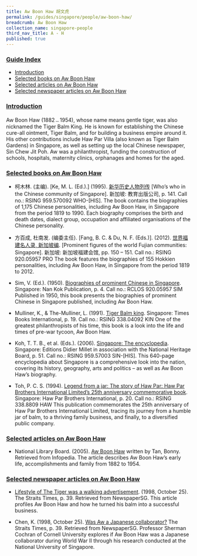 ```yaml
---
title: Aw Boon Haw 胡文虎
permalink: /guides/singapore/people/aw-boon-haw/
breadcrumb: Aw Boon Haw
collection_name: singapore-people
third_nav_title: A - H
published: true
---
```




### <u>Guide Index</u>

* [Introduction](#introduction)
* [Selected books on Aw Boon Haw](#selected-books-on-aw-boon-haw)
* [Selected articles on Aw Boon Haw](#selected-articles-on-aw-boon-haw)
* [Selected newspaper articles on Aw Boon Haw](#selected-newspaper-articles-on-aw-boon-haw)


### <u>Introduction</u>

Aw Boon Haw (1882﹘1954), whose name means gentle tiger, was also nicknamed the Tiger Balm King. He is known for establishing the Chinese cure-all ointment, Tiger Balm, and for building a business empire around it. His other contributions include Haw Par Villa (also known as Tiger Balm Gardens) in Singapore, as well as setting up the local Chinese newspaper, Sin Chew Jit Poh. Aw was a philanthropist, funding the construction of schools, hospitals, maternity clinics, orphanages and homes for the aged.

 

### <u>Selected books on Aw Boon Haw</u>

* 柯木林. (主编). [Ke, M. L. (Ed.).] (1995). [新华历史人物列传](http://eservice.nlb.gov.sg/item_holding_s.aspx?bid=84500628) [Who’s who in the Chinese community of Singapore]. 新加坡: 教育出版公司, p. 141.
Call no.: RSING 959.570092 WHO-\[HIS\].
The book contains the biographies of 1,175 Chinese personalities, including Aw Boon Haw, in Singapore from the period 1819 to 1990. Each biography comprises the birth and death dates, dialect group, occupation and affiliated organisations of the Chinese personality.


* 方百成, 杜南发. (编委主任). [Fang, B. C. & Du, N. F. (Eds.)]. (2012). [世界福建名人录, 新加坡编](http://eservice.nlb.gov.sg/item_holding_s.aspx?bid=200125706). [Prominent figures of the world Fujian communities: Singapore]. 新加坡: 新加坡福建会馆, pp. 150 – 151.
Call no.: RSING 920.05957 PRO
The book features the biographies of 155 Hokkien personalities, including Aw Boon Haw, in Singapore from the period 1819 to 2012.


* Sim, V. (Ed.). (1950). [Biographies of prominent Chinese in Singapore](http://eservice.nlb.gov.sg/item_holding_s.aspx?bid=4983065). Singapore: Nan Kok Publication, p. 4.
Call no.: RCLOS 920.05957 SIM
Published in 1950, this book presents the biographies of prominent Chinese in Singapore published, including Aw Boon Haw.


* Mulliner, K., & The-Mulliner, L. (1991). [Tiger Balm king](http://eservice.nlb.gov.sg/item_holding_s.aspx?bid=84559822). Singapore: Times Books International, p. 19.
Call no.: RSING 338.04092 KIN
One of the greatest philanthropists of his time, this book is a look into the life and times of pre-war tycoon, Aw Boon Haw.


* Koh, T. T. B., et al. (Eds.). (2006). [Singapore: The encyclopedia](http://eservice.nlb.gov.sg/item_holding_s.aspx?bid=12768833). Singapore: Editions Didier Millet in association with the National Heritage Board, p. 51.
Call no.: RSING 959.57003 SIN-\[HIS\].
This 640-page encyclopedia about Singapore is a comprehensive look into the nation, covering its history, geography, arts and politics – as well as Aw Boon Haw’s biography.


* Toh, P. C. S. (1994). [Legend from a jar: The story of Haw Par: Haw Par Brothers International Limited’s 25th anniversary commemorative book](http://eservice.nlb.gov.sg/item_holding_s.aspx?bid=7201626). Singapore: Haw Par Brothers International, p. 20.
Call no.: RSING 338.8809 HAW
This publication commemorates the 25th anniversary of Haw Par Brothers International Limited, tracing its journey from a humble jar of balm, to a thriving family business, and finally, to a diversified public company.


### <u>Selected articles on Aw Boon Haw</u>

* National Library Board. (2005). [Aw Boon Haw](http://eresources.nlb.gov.sg/infopedia/articles/SIP_789_2004-12-23.html) written by Tan, Bonny. Retrieved from Infopedia.
The article describes Aw Boon Haw’s early life, accomplishments and family from 1882 to 1954.


### <u>Selected newspaper articles on Aw Boon Haw</u>

* [Lifestyle of The Tiger was a walking advertisement](http://eresources.nlb.gov.sg/newspapers/Digitised/Article/straitstimes19981025.2.56.4.aspx). (1998, October 25). The Straits Times, p. 39.  Retrieved from NewspaperSG.
This article profiles Aw Boon Haw and how he turned his balm into a successful business.


* Chen, K. (1998, October 25). [Was Aw a Japanese collaborator?](http://eresources.nlb.gov.sg/newspapers/Digitised/Article/straitstimes19981025.2.56.3.aspx) The Straits Times, p. 39. Retrieved from NewspaperSG.
Professor Sherman Cochran of Cornell University explores if Aw Boon Haw was a Japanese collaborator during World War II through his research conducted at the National University of Singapore.